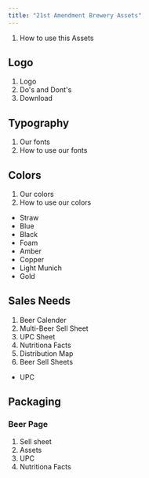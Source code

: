 ```yaml
---
title: "21st Amendment Brewery Assets"
---
```

1. How to use this Assets

## Logo
1. Logo
1. Do's and Dont's
1. Download

## Typography
1. Our fonts
1. How to use our fonts

## Colors
1. Our colors
1. How to use our colors
  - Straw
  - Blue
  - Black
  - Foam
  - Amber
  - Copper
  - Light Munich
  - Gold

## Sales Needs
1. Beer Calender
1. Multi-Beer Sell Sheet
1. UPC Sheet
1. Nutritiona Facts
1. Distribution Map
1. Beer Sell Sheets
  - UPC

## Packaging
### Beer Page
1. Sell sheet
1. Assets
1. UPC
1. Nutritiona Facts
